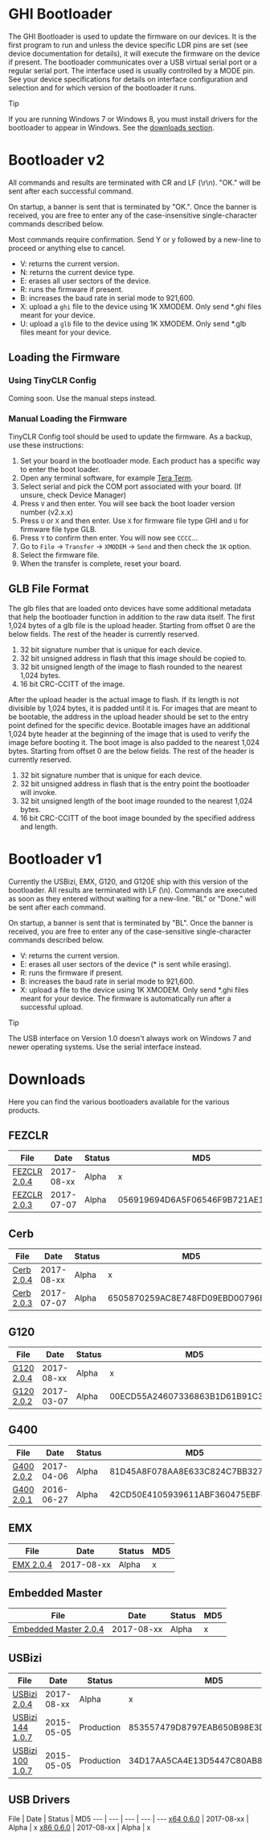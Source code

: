 # GHI Bootloader

The GHI Bootloader is used to update the firmware on our devices. It is the first program to run and unless the device specific LDR pins are set (see device documentation for details), it will execute the firmware on the device if present. The bootloader communicates over a USB virtual serial port or a regular serial port. The interface used is usually controlled by a MODE pin. See your device specifications for details on interface configuration and selection and for which version of the bootloader it runs.

> [!Tip]
> If you are running Windows 7 or Windows 8, you must install drivers for the bootloader to appear in Windows. See the [downloads section](ghi_bootloader.md#usb-drivers).

# Bootloader v2
All commands and results are terminated with CR and LF (\r\n). "OK." will be sent after each successful command.

On startup, a banner is sent that is terminated by "OK.". Once the banner is received, you are free to enter any of the case-insensitive single-character commands described below.

Most commands require confirmation. Send Y or y followed by a new-line to proceed or anything else to cancel.

- V: returns the current version.
- N: returns the current device type.
- E: erases all user sectors of the device.
- R: runs the firmware if present.
- B: increases the baud rate in serial mode to 921,600.
- X: upload a `ghi` file to the device using 1K XMODEM. Only send *.ghi files meant for your device.
- U: upload a `glb` file to the device using 1K XMODEM. Only send *.glb files meant for your device.

## Loading the Firmware

### Using TinyCLR Config
Coming soon. Use the manual steps instead.

### Manual Loading the Firmware
TinyCLR Config tool should be used to update the firmware. As a backup, use these instructions:

1. Set your board in the bootloader mode. Each product has a specific way to enter the boot loader.
2. Open any terminal software, for example [Tera Term](http://ttssh2.osdn.jp/).
3. Select serial and pick the COM port associated with your board. (If unsure, check Device Manager)
4. Press `V` and then enter. You will see back the boot loader version number (v2.x.x)
5. Press `U` or `X` and then enter. Use `X` for firmware file type GHI and `U` for firmware file type GLB. 
6. Press `Y` to confirm then enter. You will now see `CCCC`...
7. Go to `File` -> `Transfer` -> `XMODEM` -> `Send` and then check the `1K` option.
8. Select the firmware file.
9. When the transfer is complete, reset your board.

## GLB File Format
The glb files that are loaded onto devices have some additional metadata that help the bootloader function in addition to the raw data itself. The first 1,024 bytes of a glb file is the upload header. Starting from offset 0 are the below fields. The rest of the header is currently reserved.

1. 32 bit signature number that is unique for each device.
2. 32 bit unsigned address in flash that this image should be copied to.
3. 32 bit unsigned length of the image to flash rounded to the nearest 1,024 bytes.
4. 16 bit CRC-CCITT of the image.

After the upload header is the actual image to flash. If its length is not divisible by 1,024 bytes, it is padded until it is. For images that are meant to be bootable, the address in the upload header should be set to the entry point defined for the specific device. Bootable images have an additional 1,024 byte header at the beginning of the image that is used to verify the image before booting it. The boot image is also padded to the nearest 1,024 bytes. Starting from offset 0 are the below fields. The rest of the header is currently reserved.

1. 32 bit signature number that is unique for each device.
2. 32 bit unsigned address in flash that is the entry point the bootloader will invoke.
3. 32 bit unsigned length of the boot image rounded to the nearest 1,024 bytes.
4. 16 bit CRC-CCITT of the boot image bounded by the specified address and length.

# Bootloader v1
Currently the USBizi, EMX, G120, and G120E ship with this version of the bootloader. All results are terminated with LF (\n). Commands are executed as soon as they entered without waiting for a new-line. "BL" or "Done." will be sent after each command.

On startup, a banner is sent that is terminated by "BL". Once the banner is received, you are free to enter any of the case-sensitive single-character commands described below.

- V: returns the current version.
- E: erases all user sectors of the device (* is sent while erasing).
- R: runs the firmware if present.
- B: increases the baud rate in serial mode to 921,600.
- X: upload a file to the device using 1K XMODEM. Only send *.ghi files meant for your device. The firmware is automatically run after a successful upload.

> [!Tip]
> The USB interface on Version 1.0 doesn't always work on Windows 7 and newer operating systems. Use the serial interface instead.

# Downloads

Here you can find the various bootloaders available for the various products.

## FEZCLR
File | Date | Status | MD5
--- | --- | --- | ---
[FEZCLR 2.0.4](http://files.ghielectronics.com/downloads/Bootloaders/FEZCLR%20Bootloader.2.0.4.dfu) | 2017-08-xx | Alpha | x
[FEZCLR 2.0.3](http://files.ghielectronics.com/downloads/Bootloaders/FEZCLR%20Bootloader.2.0.3.dfu) | 2017-07-07 | Alpha | 056919694D6A5F06546F9B721AE141CE

## Cerb
File | Date | Status | MD5
--- | --- | --- | ---
[Cerb 2.0.4](http://files.ghielectronics.com/downloads/Bootloaders/Cerb%20Bootloader.2.0.4.dfu) | 2017-08-xx | Alpha | x
[Cerb 2.0.3](http://files.ghielectronics.com/downloads/Bootloaders/Cerb%20Bootloader.2.0.3.dfu) | 2017-07-07 | Alpha | 6505870259AC8E748FD09EBD00796E2E

## G120
File | Date | Status | MD5
--- | --- | --- | ---
[G120 2.0.4](http://files.ghielectronics.com/downloads/Bootloaders/G120%20Bootloader.2.0.4.ghi) | 2017-08-xx | Alpha | x
[G120 2.0.2](http://files.ghielectronics.com/downloads/Bootloaders/G120%20Bootloader.2.0.2.ghi) | 2017-03-07 | Alpha | 00ECD55A24607336863B1D61B91C3D86

## G400
File | Date | Status | MD5
--- | --- | --- | ---
[G400 2.0.2](http://files.ghielectronics.com/downloads/Bootloaders/G400%20Bootloader.2.0.2.bin) | 2017-04-06 | Alpha | 81D45A8F078AA8E633C824C7BB3279DC
[G400 2.0.1](http://files.ghielectronics.com/downloads/Bootloaders/G400%20Bootloader.2.0.1.bin) | 2016-06-27 | Alpha | 42CD50E4105939611ABF360475EBF4E5

## EMX
File | Date | Status | MD5
--- | --- | --- | ---
[EMX 2.0.4](http://files.ghielectronics.com/downloads/Bootloaders/EMX%20Bootloader.2.0.4.ghi) | 2017-08-xx | Alpha | x

## Embedded Master
File | Date | Status | MD5
--- | --- | --- | ---
[Embedded Master 2.0.4](http://files.ghielectronics.com/downloads/Bootloaders/Embedded%20Master%20Bootloader.2.0.4.ghi) | 2017-08-xx | Alpha | x

## USBizi
File | Date | Status | MD5
--- | --- | --- | ---
[USBizi 2.0.4](http://files.ghielectronics.com/downloads/Bootloaders/USBizi%20Bootloader.2.0.4.hex) | 2017-08-xx | Alpha | x
[USBizi 144 1.0.7](http://files.ghielectronics.com/downloads/Bootloaders/USBizi%20144%20Bootloader.1.0.7.hex) | 2015-05-05 | Production | 853557479D8797EAB650B98E3D333DCF
[USBizi 100 1.0.7](http://files.ghielectronics.com/downloads/Bootloaders/USBizi%20100%20Bootloader.1.0.7.hex) | 2015-05-05 | Production | 34D17AA5CA4E13D5447C80AB8094D064

## USB Drivers
File | Date | Status | MD5
--- | --- | --- | --- | ---
[x64 0.6.0](http://files.ghielectronics.com/downloads/Bootloaders/Drivers/GHI%20Electronics%20Bootloader%20Driver%20x64.0.6.0.ghi) | 2017-08-xx | Alpha | x
[x86 0.6.0](http://files.ghielectronics.com/downloads/Bootloaders/Drivers/GHI%20Electronics%20Bootloader%20Driver%20x86.0.6.0.ghi) | 2017-08-xx | Alpha | x